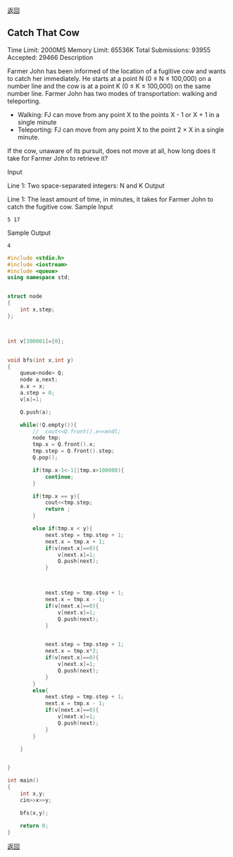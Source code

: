 ﻿[返回](https://github.com/superkunn/acmer)
## Catch That Cow
Time Limit: 2000MS		Memory Limit: 65536K
Total Submissions: 93955		Accepted: 29466
Description

Farmer John has been informed of the location of a fugitive cow and wants to catch her immediately. He starts at a point N (0 ≤ N ≤ 100,000) on a number line and the cow is at a point K (0 ≤ K ≤ 100,000) on the same number line. Farmer John has two modes of transportation: walking and teleporting.

* Walking: FJ can move from any point X to the points X - 1 or X + 1 in a single minute
* Teleporting: FJ can move from any point X to the point 2 × X in a single minute.

If the cow, unaware of its pursuit, does not move at all, how long does it take for Farmer John to retrieve it?

Input

Line 1: Two space-separated integers: N and K
Output

Line 1: The least amount of time, in minutes, it takes for Farmer John to catch the fugitive cow.
Sample Input
```
5 17
```
Sample Output
```
4
```

```c++
#include <stdio.h>
#include <iostream>
#include <queue>
using namespace std;


struct node
{
    int x,step;
};



int v[300001]={0};


void bfs(int x,int y)
{
    queue<node> Q;
    node a,next;
    a.x = x;
    a.step = 0;
    v[x]=1;

    Q.push(a);

    while(!Q.empty()){
        //  cout<<Q.front().x<<endl;
        node tmp;
        tmp.x = Q.front().x;
        tmp.step = Q.front().step;
        Q.pop();

        if(tmp.x-1<-1||tmp.x>100000){
            continue;
        }

        if(tmp.x == y){
            cout<<tmp.step;
            return ;
        }

        else if(tmp.x < y){
            next.step = tmp.step + 1;
            next.x = tmp.x + 1;
            if(v[next.x]==0){
                v[next.x]=1;
                Q.push(next);
            }



            next.step = tmp.step + 1;
            next.x = tmp.x - 1;
            if(v[next.x]==0){
                v[next.x]=1;
                Q.push(next);
            }


            next.step = tmp.step + 1;
            next.x = tmp.x*2;
            if(v[next.x]==0){
                v[next.x]=1;
                Q.push(next);
            }
        }
        else{
            next.step = tmp.step + 1;
            next.x = tmp.x - 1;
            if(v[next.x]==0){
                v[next.x]=1;
                Q.push(next);
            }
        }

    }


}

int main()
{
    int x,y;
    cin>>x>>y;

    bfs(x,y);

    return 0;
}

```
[返回](https://github.com/superkunn/acmer)